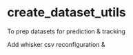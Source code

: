 # create_dataset_utils
To prep datasets for prediction &amp; tracking

Add whisker csv reconfiguration & 